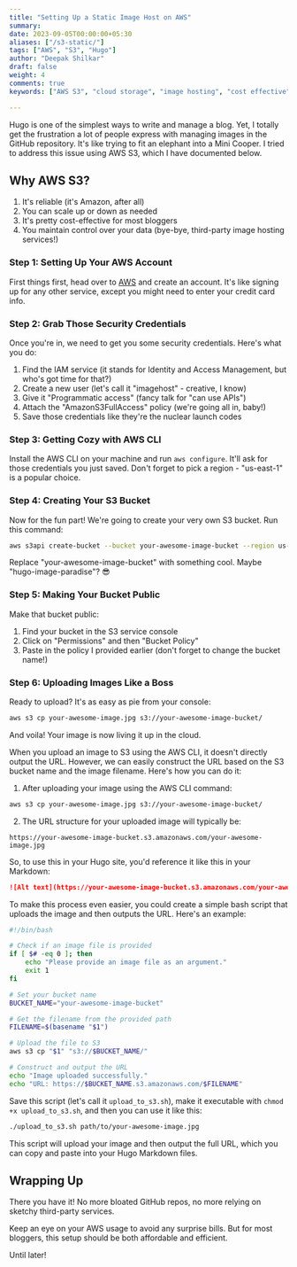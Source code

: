 ```yaml
---
title: "Setting Up a Static Image Host on AWS"
summary:
date: 2023-09-05T00:00:00+05:30
aliases: ["/s3-static/"]
tags: ["AWS", "S3", "Hugo"]
author: "Deepak Shilkar"
draft: false
weight: 4
comments: true
keywords: ["AWS S3", "cloud storage", "image hosting", "cost effective", "scalability", "durability", "Amazon cloud", "digital hosting", "file storage", "reliable storage"]

---
```

Hugo is one of the simplest ways to write and manage a blog. Yet, I totally get the frustration a lot of people express with managing images in the GitHub repository. It's like trying to fit an elephant into a Mini Cooper. I tried to address this issue using AWS S3, which I have documented below.

## Why AWS S3?

1. It's reliable (it's Amazon, after all)
2. You can scale up or down as needed
3. It's pretty cost-effective for most bloggers
4. You maintain control over your data (bye-bye, third-party image hosting services!)

### Step 1: Setting Up Your AWS Account

First things first, head over to [AWS](https://aws.amazon.com/) and create an account. It's like signing up for any other service, except you might need to enter your credit card info.

### Step 2: Grab Those Security Credentials

Once you're in, we need to get you some security credentials. Here's what you do:

1. Find the IAM service (it stands for Identity and Access Management, but who's got time for that?)
2. Create a new user (let's call it "imagehost" - creative, I know)
3. Give it "Programmatic access" (fancy talk for "can use APIs")
4. Attach the "AmazonS3FullAccess" policy (we're going all in, baby!)
5. Save those credentials like they're the nuclear launch codes

### Step 3: Getting Cozy with AWS CLI

Install the AWS CLI on your machine and run `aws configure`. It'll ask for those credentials you just saved. Don't forget to pick a region - "us-east-1" is a popular choice.

### Step 4: Creating Your S3 Bucket

Now for the fun part! We're going to create your very own S3 bucket. Run this command:

```sh
aws s3api create-bucket --bucket your-awesome-image-bucket --region us-east-1
```

Replace "your-awesome-image-bucket" with something cool. Maybe "hugo-image-paradise"? 😎

### Step 5: Making Your Bucket Public

Make that bucket public:

1. Find your bucket in the S3 service console
2. Click on "Permissions" and then "Bucket Policy"
3. Paste in the policy I provided earlier (don't forget to change the bucket name!)

### Step 6: Uploading Images Like a Boss

Ready to upload? It's as easy as pie from your console:

```sh
aws s3 cp your-awesome-image.jpg s3://your-awesome-image-bucket/
```

And voila! Your image is now living it up in the cloud.

When you upload an image to S3 using the AWS CLI, it doesn't directly output the URL. However, we can easily construct the URL based on the S3 bucket name and the image filename. Here's how you can do it:

1. After uploading your image using the AWS CLI command:

```sh
aws s3 cp your-awesome-image.jpg s3://your-awesome-image-bucket/
```

2. The URL structure for your uploaded image will typically be:

```
https://your-awesome-image-bucket.s3.amazonaws.com/your-awesome-image.jpg
```

So, to use this in your Hugo site, you'd reference it like this in your Markdown:

```markdown
![Alt text](https://your-awesome-image-bucket.s3.amazonaws.com/your-awesome-image.jpg)
```

To make this process even easier, you could create a simple bash script that uploads the image and then outputs the URL. Here's an example:

```bash
#!/bin/bash

# Check if an image file is provided
if [ $# -eq 0 ]; then
    echo "Please provide an image file as an argument."
    exit 1
fi

# Set your bucket name
BUCKET_NAME="your-awesome-image-bucket"

# Get the filename from the provided path
FILENAME=$(basename "$1")

# Upload the file to S3
aws s3 cp "$1" "s3://$BUCKET_NAME/"

# Construct and output the URL
echo "Image uploaded successfully."
echo "URL: https://$BUCKET_NAME.s3.amazonaws.com/$FILENAME"
```

Save this script (let's call it `upload_to_s3.sh`), make it executable with `chmod +x upload_to_s3.sh`, and then you can use it like this:

```sh
./upload_to_s3.sh path/to/your-awesome-image.jpg
```

This script will upload your image and then output the full URL, which you can copy and paste into your Hugo Markdown files.

## Wrapping Up

There you have it! No more bloated GitHub repos, no more relying on sketchy third-party services.

Keep an eye on your AWS usage to avoid any surprise bills. But for most bloggers, this setup should be both affordable and efficient.

Until later!
